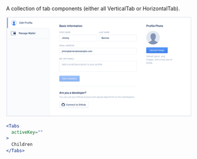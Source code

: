 A collection of tab components (either all VerticalTab or HorizontalTab).

<div class="examples">
  <div class="example">
    <a href="public/images/components/Tabs/1.png">
      <img src="public/images/components/Tabs/1.png" alt="Tabs 1" />
    </a>
  </div>
</div>

```jsx
<Tabs
  activeKey=""
>
  Children
</Tabs>
```
